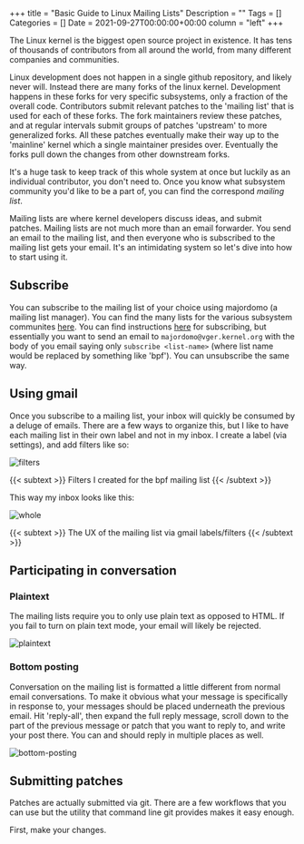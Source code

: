 +++
title = "Basic Guide to Linux Mailing Lists"
Description = ""
Tags = []
Categories = []
Date = 2021-09-27T00:00:00+00:00
column = "left"
+++

The Linux kernel is the biggest open source project in existence. It has tens of thousands of contributors from all around the world, from many different companies and communities. 

Linux development does not happen in a single github repository, and likely never will. Instead there are many forks of the linux kernel. Development happens in these forks for very specific subsystems, only a fraction of the overall code. Contributors submit relevant patches to the 'mailing list' that is used for each of these forks. The fork maintainers review these patches, and at regular intervals submit groups of patches 'upstream' to more generalized forks. All these patches eventually make their way up to the 'mainline' kernel which a single maintainer presides over. Eventually the forks pull down the changes from other downstream forks. 

It's a huge task to keep track of this whole system at once but luckily as an individual contributor, you don't need to. Once you know what subsystem community you'd like to be a part of, you can find the correspond _mailing list_.

Mailing lists are where kernel developers discuss ideas, and submit patches. Mailing lists are not much more than an email forwarder. You send an email to the mailing list, and then everyone who is subscribed to the mailing list gets your email. It's an intimidating system so let's dive into how to start using it.

## Subscribe

You can subscribe to the mailing list of your choice using majordomo (a mailing list manager). You can find the many lists for the various subsystem communites [here](http://vger.kernel.org/vger-lists.html). You can find instructions [here](http://vger.kernel.org/majordomo-info.html#subscription) for subscribing, but essentially you want to send an email to `majordomo@vger.kernel.org` with the body of you email saying only `subscribe <list-name>` (where list name would be replaced by something like 'bpf'). You can unsubscribe the same way.

## Using gmail

Once you subscribe to a mailing list, your inbox will quickly be consumed by a deluge of emails. There are a few ways to organize this, but I like to have each mailing list in their own label and not in my inbox. I create a label (via settings), and add filters like so:

![filters](/mailing-list/filters.png)

{{< subtext >}} Filters I created for the bpf mailing list {{< /subtext >}}

This way my inbox looks like this:


![whole](/mailing-list/whole.png)

{{< subtext >}} The UX of the mailing list via gmail labels/filters {{< /subtext >}}

## Participating in conversation

### 


### Plaintext

The mailing lists require you to only use plain text as opposed to HTML. If you fail to turn on plain text mode, your email will likely be rejected.

![plaintext](/mailing-list/plaintext.png)

### Bottom posting

Conversation on the mailing list is formatted a little different from normal email conversations. To make it obvious what your message is specifically in response to, your messages should be placed underneath the previous email. Hit 'reply-all', then expand the full reply message, scroll down to the part of the previous message or patch that you want to reply to, and write your post there. You can and should reply in multiple places as well. 

![bottom-posting](/mailing-list/bottom-posting.png)

## Submitting patches

Patches are actually submitted via git. There are a few workflows that you can use but the utility that command line git provides makes it easy enough.

First, make your changes.